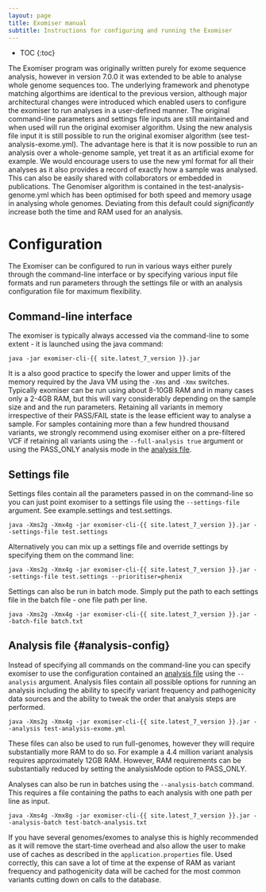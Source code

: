 ```yaml
---
layout: page
title: Exomiser manual
subtitle: Instructions for configuring and running the Exomiser
---
```


* TOC
{:toc}

The Exomiser program was originally written purely for exome sequence analysis, however in version 7.0.0 it was extended to be able to analyse whole genome sequences too. The underlying framework and phenotype matching algorthims are identical to the previous version, although major architectural changes were introduced which enabled users to configure the exomiser to run analyses in a user-defined manner. The original command-line parameters and settings file inputs are still maintained and when used will run the original exomiser algorithm. Using the new analysis file input it is still possible to run the original exomiser algorithm (see test-analysis-exome.yml). The advantage here is that it is now possible to run an analysis over a whole-genome sample, yet treat it as an artificial exome for example. We would encourage users to use the new yml format for all their analyses as it also provides a record of exactly how a sample was analysed. This can also be easily shared with collaborators or embedded in publications. The Genomiser algorithm is contained in the test-analysis-genome.yml which has been optimised for both speed and memory usage in analysing whole genomes. Deviating from this default could *significantly* increase both the time and RAM used for an analysis.  

# Configuration

The Exomiser can be configured to run in various ways either purely through the command-line interface or by specifying various input file formats and run parameters through the settings file or with an analysis configuration file for maximum flexibility. 

## Command-line interface

The exomiser is typically always accessed via the command-line to some extent - it is launched using the java command:

```
java -jar exomiser-cli-{{ site.latest_7_version }}.jar
```

It is a also good practice to specify the lower and upper limits of the memory required by the Java VM using the `-Xms` and `-Xmx` switches. Typically exomiser can be run using about 8-10GB RAM and in many cases only a 2-4GB RAM, but this will vary considerably depending on the sample size and and the run parameters. Retaining all variants in memory irrespective of their PASS/FAIL state is the lease efficient way to analyse a sample. For samples containing more than a few hundred thousand variants, we strongly recommend using exomiser either on a pre-filtered VCF if retaining all variants using the `--full-analysis true` argument or using the PASS_ONLY analysis mode in the [analysis file](#analysis-config).   

## Settings file
    
Settings files contain all the parameters passed in on the command-line so you can just point exomiser to a settings file using the `--settings-file` argument. See example.settings and test.settings.

```
java -Xms2g -Xmx4g -jar exomiser-cli-{{ site.latest_7_version }}.jar --settings-file test.settings
```
    
Alternatively you can mix up a settings file and override settings by specifying them on the command line:

```
java -Xms2g -Xmx4g -jar exomiser-cli-{{ site.latest_7_version }}.jar --settings-file test.settings --prioritiser=phenix
```
    
Settings can also be run in batch mode. Simply put the path to each settings file in the batch file - one file path per line.

```
java -Xms2g -Xmx4g -jar exomiser-cli-{{ site.latest_7_version }}.jar --batch-file batch.txt
```

## Analysis file {#analysis-config}

Instead of specifying all commands on the command-line you can specify exomiser to use the configuration contained an [analysis file](../analysis_file_config) using the `--analysis` argument. 
Analysis files contain all possible options for running an analysis including the ability to specify variant frequency
and pathogenicity data sources and the ability to tweak the order that analysis steps are performed.

```
java -Xms2g -Xmx4g -jar exomiser-cli-{{ site.latest_7_version }}.jar --analysis test-analysis-exome.yml
```

These files can also be used to run full-genomes, however they will require substantially more RAM to do so. For example
a 4.4 million variant analysis requires approximately 12GB RAM. However, RAM requirements can be substantially reduced by 
setting the analysisMode option to PASS_ONLY.  

Analyses can also be run in batches using the `--analysis-batch` command. This requires a file containing the paths to each analysis with one path per line as input.
 
```
java -Xms4g -Xmx8g -jar exomiser-cli-{{ site.latest_7_version }}.jar --analysis-batch test-batch-analysis.txt
```

If you have several genomes/exomes to analyse this is highly recommended as it will remove the start-time overhead and also allow the user to make use of caches as described in the `application.properties` file. Used correctly, this can save a lot of time at the expense of RAM as variant frequency and pathogenicity data will be cached for the most common variants cutting down on calls to the database. 
